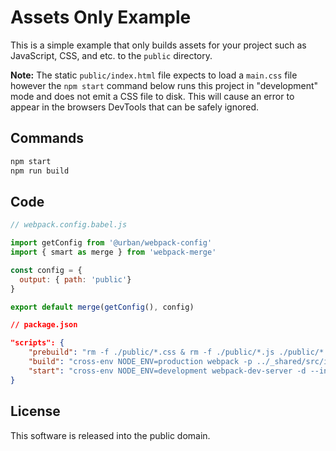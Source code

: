 # Assets Only Example

This is a simple example that only builds assets for your project such as JavaScript, CSS, and etc. to the `public` directory.

**Note:** The static `public/index.html` file expects to load a `main.css` file however the `npm start` command below runs this project in "development" mode and does not emit a CSS file to disk. This will cause an error to appear in the browsers DevTools that can be safely ignored.


## Commands

```sh
npm start
npm run build
```


## Code

```js
// webpack.config.babel.js

import getConfig from '@urban/webpack-config'
import { smart as merge } from 'webpack-merge'

const config = {
  output: { path: 'public'}
}

export default merge(getConfig(), config)
```

```json
// package.json

"scripts": {
    "prebuild": "rm -f ./public/*.css & rm -f ./public/*.js ./public/*.map",
    "build": "cross-env NODE_ENV=production webpack -p ../_shared/src/index.js",
    "start": "cross-env NODE_ENV=development webpack-dev-server -d --inline --hot --content-base ./public/ ../_shared/src/index.js"
}
```


## License

This software is released into the public domain.
